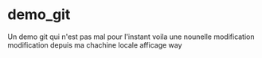# demo_git
Un demo git qui n'est pas mal pour l'instant
voila une nounelle modification
modification depuis ma chachine locale
afficage way
